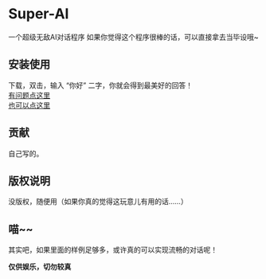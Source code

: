 # Super-AI
一个超级无敌AI对话程序
如果你觉得这个程序很棒的话，可以直接拿去当毕设哦~

## 安装使用
下载，双击，输入 “你好” 二字，你就会得到最美好的回答！  
[有问题点这里](https://www.baidu.com/)  
[也可以点这里](https://www.bing.com)

## 贡献
自己写的。

## 版权说明
没版权，随便用（如果你真的觉得这玩意儿有用的话……）

## 喵~~
其实吧，如果里面的样例足够多，或许真的可以实现流畅的对话呢！

**仅供娱乐，切勿较真**
